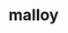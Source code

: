 ---
codehost: https://github.com/malloydata/malloy
logohandle: malloydatadev
sort: malloy
title: malloy
website: https://www.malloydata.dev/
---